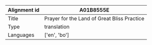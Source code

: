 |Alignment id | A01B8555E
| --- | --- 
|Title | Prayer for the Land of Great Bliss Practice 
|Type | translation
|Languages | ['en', 'bo']